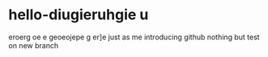 # hello-diugieruhgie u
eroerg oe 
e geoeojepe
g er]e
just as me introducing github
nothing but test on new branch


